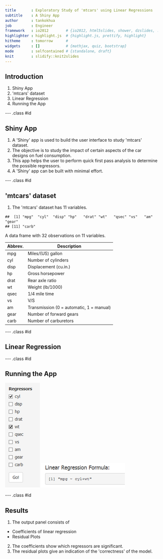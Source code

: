 ```yaml
---
title       : Exploratory Study of 'mtcars' using Linear Regressions
subtitle    : A Shiny App
author      : tankokhua
job         : Engineer
framework   : io2012        # {io2012, html5slides, shower, dzslides, ...}
highlighter : highlight.js  # {highlight.js, prettify, highlight}
hitheme     : tomorrow      # 
widgets     : []            # {mathjax, quiz, bootstrap}
mode        : selfcontained # {standalone, draft}
knit        : slidify::knit2slides
---
```


## Introduction

1. Shiny App
2. 'mtcars' dataset
3. Linear Regression
3. Running the App

--- .class #id 
## Shiny App
1. A 'Shiny' app is used to build the user interface to study 'mtcars' dataset.
2. The objective is to study the impact of certain aspects of the car designs on fuel consumption.
3. This app helps the user to perform quick first pass analysis to determine the possible
   regressors.
4. A 'Shiny' app can be built with minimal effort.

--- .class #id 
## 'mtcars' dataset
1. The 'mtcars' dataset has 11 variables.

```
##  [1] "mpg"  "cyl"  "disp" "hp"   "drat" "wt"   "qsec" "vs"   "am"   "gear"
## [11] "carb"
```
A data frame with 32 observations on 11 variables.

 Abbrev.  |  Description
 ---------|--------------------------------------------
 mpg      |  Miles/(US) gallon                        
 cyl      |  Number of cylinders                      
 disp     |  Displacement (cu.in.)                    
 hp       |  Gross horsepower                        
 drat     |  Rear axle ratio                        
 wt       |  Weight (lb/1000)                      
 qsec     |  1/4 mile time                        
 vs       |  V/S                                 
 am       |  Transmission (0 = automatic, 1 = manual)
 gear     |  Number of forward gears            
 carb     |  Number of carburetors             

--- .class #id 
## Linear Regression

--- .class #id 
## Running the App
![alt Input ](./regressors.png)
![alt Input ](./formula.png)

--- .class #id 
## Results
1. The output panel consists of
  + Coefficients of linear regression
  + Residual Plots
2. The coefficients show which regressors are significant.
3. The residual plots give an indication of the 'correctness' of the model.



